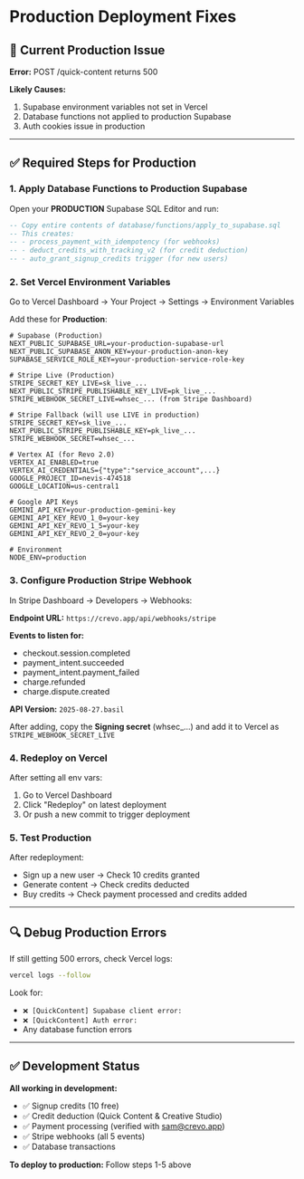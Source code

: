 # Production Deployment Fixes

## 🚨 Current Production Issue

**Error:** POST /quick-content returns 500

**Likely Causes:**
1. Supabase environment variables not set in Vercel
2. Database functions not applied to production Supabase
3. Auth cookies issue in production

---

## ✅ Required Steps for Production

### 1. Apply Database Functions to Production Supabase

Open your **PRODUCTION** Supabase SQL Editor and run:
```sql
-- Copy entire contents of database/functions/apply_to_supabase.sql
-- This creates:
-- - process_payment_with_idempotency (for webhooks)
-- - deduct_credits_with_tracking_v2 (for credit deduction)
-- - auto_grant_signup_credits trigger (for new users)
```

### 2. Set Vercel Environment Variables

Go to Vercel Dashboard → Your Project → Settings → Environment Variables

Add these for **Production**:

```env
# Supabase (Production)
NEXT_PUBLIC_SUPABASE_URL=your-production-supabase-url
NEXT_PUBLIC_SUPABASE_ANON_KEY=your-production-anon-key
SUPABASE_SERVICE_ROLE_KEY=your-production-service-role-key

# Stripe Live (Production)
STRIPE_SECRET_KEY_LIVE=sk_live_...
NEXT_PUBLIC_STRIPE_PUBLISHABLE_KEY_LIVE=pk_live_...
STRIPE_WEBHOOK_SECRET_LIVE=whsec_... (from Stripe Dashboard)

# Stripe Fallback (will use LIVE in production)
STRIPE_SECRET_KEY=sk_live_...
NEXT_PUBLIC_STRIPE_PUBLISHABLE_KEY=pk_live_...
STRIPE_WEBHOOK_SECRET=whsec_...

# Vertex AI (for Revo 2.0)
VERTEX_AI_ENABLED=true
VERTEX_AI_CREDENTIALS={"type":"service_account",...}
GOOGLE_PROJECT_ID=nevis-474518
GOOGLE_LOCATION=us-central1

# Google API Keys
GEMINI_API_KEY=your-production-gemini-key
GEMINI_API_KEY_REVO_1_0=your-key
GEMINI_API_KEY_REVO_1_5=your-key
GEMINI_API_KEY_REVO_2_0=your-key

# Environment
NODE_ENV=production
```

### 3. Configure Production Stripe Webhook

In Stripe Dashboard → Developers → Webhooks:

**Endpoint URL:** `https://crevo.app/api/webhooks/stripe`

**Events to listen for:**
- checkout.session.completed
- payment_intent.succeeded
- payment_intent.payment_failed
- charge.refunded
- charge.dispute.created

**API Version:** `2025-08-27.basil`

After adding, copy the **Signing secret** (whsec_...) and add it to Vercel as `STRIPE_WEBHOOK_SECRET_LIVE`

### 4. Redeploy on Vercel

After setting all env vars:
1. Go to Vercel Dashboard
2. Click "Redeploy" on latest deployment
3. Or push a new commit to trigger deployment

### 5. Test Production

After redeployment:
- Sign up a new user → Check 10 credits granted
- Generate content → Check credits deducted
- Buy credits → Check payment processed and credits added

---

## 🔍 Debug Production Errors

If still getting 500 errors, check Vercel logs:

```bash
vercel logs --follow
```

Look for:
- `❌ [QuickContent] Supabase client error:`
- `❌ [QuickContent] Auth error:`
- Any database function errors

---

## ✅ Development Status

**All working in development:**
- ✅ Signup credits (10 free)
- ✅ Credit deduction (Quick Content & Creative Studio)
- ✅ Payment processing (verified with sam@crevo.app)
- ✅ Stripe webhooks (all 5 events)
- ✅ Database transactions

**To deploy to production:** Follow steps 1-5 above

